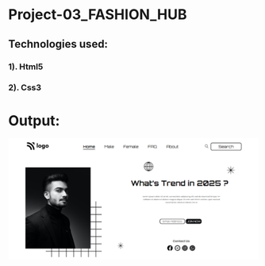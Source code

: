 # Project-03_FASHION_HUB


## Technologies used:

### 1). Html5

### 2). Css3

# Output:
![This is an image](../Project%2003/Screenshot%20(37).png)
